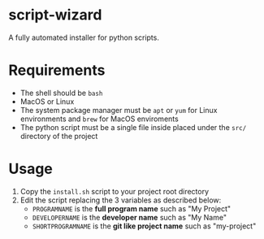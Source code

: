 # script-wizard
A fully automated installer for python scripts.

# Requirements
- The shell should be `bash`
- MacOS or Linux
- The system package manager must be `apt` or `yum` for Linux environments and `brew` for MacOS enviroments
- The python script must be a single file inside placed under the `src/` directory of the project

# Usage
1) Copy the `install.sh` script to your project root directory
2) Edit the script replacing the 3 variables as described below:
    - `PROGRAMNAME` is the **full program name** such as "My Project"
    - `DEVELOPERNAME` is the **developer name** such as "My Name"
    - `SHORTPROGRAMNAME` is the **git like project name** such as "my-project"

